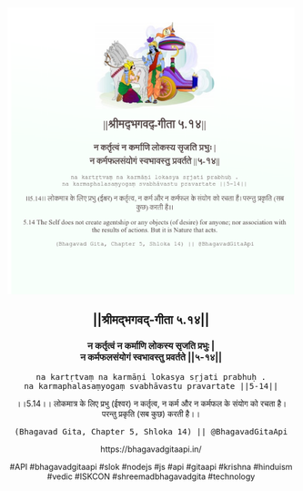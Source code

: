<img src="../../asset/BG_5_14.png"/>
<center><h2>||श्रीमद्‍भगवद्‍-गीता ५.१४||</h2>
<h3>न कर्तृत्वं न कर्माणि लोकस्य सृजति प्रभुः |<br/>न कर्मफलसंयोगं स्वभावस्तु प्रवर्तते ||५-१४||</h3>
<pre>na kartṛtvaṃ na karmāṇi lokasya sṛjati prabhuḥ .<br/>na karmaphalasaṃyogaṃ svabhāvastu pravartate ||5-14||</pre>
<p>।।5.14।। लोकमात्र के लिए प्रभु (ईश्वर) न कर्तृत्व, न कर्म और न कर्मफल के संयोग को रचता है। परन्तु प्रकृति (सब कुछ) करती है।।</p>
<pre>(Bhagavad Gita, Chapter 5, Shloka 14) || @BhagavadGitaApi</pre><p>https://bhagavadgitaapi.in/</p><p>#API #bhagavadgitaapi #slok #nodejs #js #api #gitaapi #krishna #hinduism #vedic #ISKCON #shreemadbhagavadgita #technology</p></center>